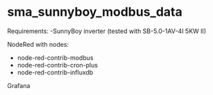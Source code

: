 # sma_sunnyboy_modbus_data

Requirements:
 -SunnyBoy inverter (tested with SB-5.0-1AV-4I 5KW II)

NodeRed with nodes:
  - node-red-contrib-modbus
  - node-red-contrib-cron-plus
  - node-red-contrib-influxdb
  
Grafana

